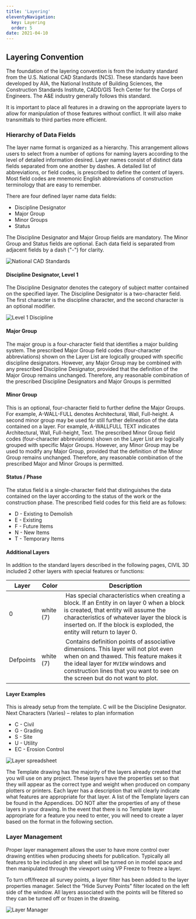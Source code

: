 ```yaml
---
title: 'Layering'
eleventyNavigation:
  key: Layering
  order: 5
date: 2021-04-10
---
```


## Layering Convention

The foundation of the layering convention is from the industry standard from the U.S. National CAD Standards (NCS). These standards have been developed by AIA, the National Institute of Building Sciences, the Construction Standards Institute, CADD/GIS Tech Center for the Corps of Engineers. The A&E industry generally follows this standard.

It is important to place all features in a drawing on the appropriate layers to allow for manipulation of those features without conflict. It will also make transmittals to third parties more efficient.

### Hierarchy of Data Fields

The layer name format is organized as a hierarchy. This arrangement allows users to select from a number of options for naming layers according to the level of detailed information desired. Layer names consist of distinct data fields separated from one another by dashes. A detailed list of abbreviations, or field codes, is prescribed to define the content of layers. Most field codes are mnemonic English abbreviations of construction terminology that are easy to remember.

There are four defined layer name data fields:

- Discipline Designator
- Major Group
- Minor Groups
- Status

The Discipline Designator and Major Group fields are mandatory. The Minor Group and Status fields are optional. Each data field is separated from adjacent fields by a dash ("-") for clarity.

![National CAD Standards](/img/standards/image5.png)

#### Discipline Designator, Level 1

The Discipline Designator denotes the category of subject matter contained on the specified layer. The Discipline Designator is a two-character field. The first character is the discipline character, and the second character is an optional modifier.

![Level 1 Discipline](/img/standards/image16.png)

#### Major Group

The major group is a four-character field that identifies a major building system. The prescribed Major Group field codes (four-character abbreviations) shown on the Layer List are logically grouped with specific discipline designators. However, any Major Group may be combined with any prescribed Discipline Designator, provided that the definition of the Major Group remains unchanged. Therefore, any reasonable combination of the prescribed Discipline Designators and Major Groups is permitted

#### Minor Group

This is an optional, four-character field to further define the Major Groups. For example, A-WALL-FULL denotes Architectural, Wall, Full-height. A second minor group may be used for still further delineation of the data contained on a layer. For example, A-WALLFULL TEXT indicates Architectural, Wall, Full-height, Text. The prescribed Minor Group field codes (four-character abbreviations) shown on the Layer List are logically grouped with specific Major Groups. However, any Minor Group may be used to modify any Major Group, provided that the definition of the Minor Group remains unchanged. Therefore, any reasonable combination of the prescribed Major and Minor Groups is permitted.

#### Status / Phase

The status field is a single-character field that distinguishes the data contained on the layer according to the status of the work or the construction phase. The prescribed field codes for this field are as follows:

- D - Existing to Demolish
- E - Existing
- F - Future Items
- N - New Items
- T - Temporary Items

#### Additional Layers

In addition to the standard layers described in the following pages, CIVIL 3D included 2 other layers with special features or functions:

| Layer | Color | Description |
| ----- | ----- | ----------- |
| 0 | white (7) | Has special characteristics when creating a block. If an Entity in on layer 0 when a block is created, that entity will assume the characteristics of whatever layer the block is inserted on. If the block is exploded, the entity will return to layer 0. |
| Defpoints | white (7) | Contains definition points of associative dimensions. This layer will not plot even when on and thawed. This feature makes it the ideal layer for `MVIEW` windows and construction lines that you want to see on the screen but do not want to plot. |

#### Layer Examples

This is already setup from the template. C will be the Discipline Designator. Next Characters (Varies) – relates to plan information

- C - Civil
- G - Grading
- S - Site
- U - Utility
- EC - Erosion Control

![Layer spreadsheet](/img/standards/image17.png)

The Template drawing has the majority of the layers already created that you will use on any project. These layers have the properties set so that they will appear as the correct type and weight when produced on company plotters or printers. Each layer has a description that will clearly indicate what features are appropriate for that layer. A list of the Template layers can be found in the Appendices. DO NOT alter the properties of any of these layers in your drawing. In the event that there is no Template layer appropriate for a feature you need to enter, you will need to create a layer based on the format in the following section.

### Layer Management

Proper layer management allows the user to have more control over drawing entities when producing sheets for publication. Typically all features to be included in any sheet will be turned on in model space and then manipulated through the viewport using VP Freeze to freeze a layer.

To turn off/freeze all survey points, a layer filter has been added to the layer properties manager. Select the “Hide Survey Points” filter located on the left side of the window. All layers associated with the points will be filtered so they can be turned off or frozen in the drawing.

![Layer Manager](/img/standards/image12.png)
